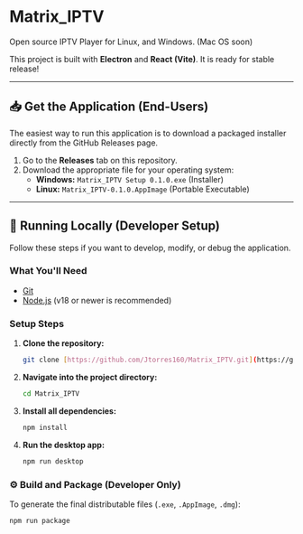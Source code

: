 # Matrix_IPTV

Open source IPTV Player for Linux, and Windows. (Mac OS soon)

This project is built with **Electron** and **React (Vite)**. It is ready for stable release!

---

## 📥 Get the Application (End-Users)

The easiest way to run this application is to download a packaged installer directly from the GitHub Releases page.

1.  Go to the **Releases** tab on this repository.
2.  Download the appropriate file for your operating system:
    * **Windows:** `Matrix_IPTV Setup 0.1.0.exe` (Installer)
    * **Linux:** `Matrix_IPTV-0.1.0.AppImage` (Portable Executable)

---

## 🚀 Running Locally (Developer Setup)

Follow these steps if you want to develop, modify, or debug the application.

### What You'll Need

* [Git](https://git-scm.com/)
* [Node.js](https://nodejs.org/) (v18 or newer is recommended)

### Setup Steps

1.  **Clone the repository:**
    ```bash
    git clone [https://github.com/Jtorres160/Matrix_IPTV.git](https://github.com/Jtorres160/Matrix_IPTV.git)
    ```

2.  **Navigate into the project directory:**
    ```bash
    cd Matrix_IPTV
    ```

3.  **Install all dependencies:**
    ```bash
    npm install
    ```

4.  **Run the desktop app:**
    ```bash
    npm run desktop
    ```

### ⚙️ Build and Package (Developer Only)

To generate the final distributable files (`.exe`, `.AppImage`, `.dmg`):

```bash
npm run package
